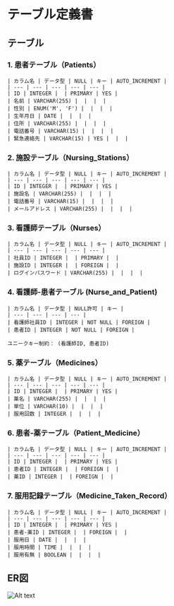 # テーブル定義書

## テーブル
  
### 1. **患者テーブル（Patients）**

    | カラム名 | データ型 | NULL | キー | AUTO_INCREMENT |
    | --- | --- | --- | --- | --- |
    | ID | INTEGER |  | PRIMARY | YES |
    | 名前 | VARCHAR(255) |  |  |  |
    | 性別 | ENUM('M', 'F') |  |  |  |
    | 生年月日 | DATE |  |  |  |
    | 住所 | VARCHAR(255) |  |  |  |
    | 電話番号 | VARCHAR(15) |  |  |  |
    | 緊急連絡先 | VARCHAR(15) | YES |  |  |

### 2. **施設テーブル（Nursing_Stations）**
  
    | カラム名 | データ型 | NULL | キー | AUTO_INCREMENT |
    | --- | --- | --- | --- | --- |
    | ID | INTEGER |  | PRIMARY | YES |
    | 施設名 | VARCHAR(255) |  |  |  |
    | 電話番号 | VARCHAR(15) |  |  |  |
    | メールアドレス | VARCHAR(255) |  |  |  |

### 3. **看護師テーブル（Nurses）**
  
    | カラム名 | データ型 | NULL | キー | AUTO_INCREMENT |
    | --- | --- | --- | --- | --- |
    | 社員ID | INTEGER |  | PRIMARY |  |
    | 施設ID | INTEGER |  | FOREIGN |  |
    | ログインパスワード | VARCHAR(255) |  |  |  |

### 4. **看護師-患者テーブル (Nurse_and_Patient)**
  
    | カラム名 | データ型 | NULL許可 | キー |
    | --- | --- | --- | --- |
    | 看護師社員ID | INTEGER | NOT NULL | FOREIGN |
    | 患者ID | INTEGER | NOT NULL | FOREIGN |
  
    ユニークキー制約： (看護師ID, 患者ID)

### 5. **薬テーブル（Medicines）**
  
    | カラム名 | データ型 | NULL | キー | AUTO_INCREMENT |
    | --- | --- | --- | --- | --- |
    | ID | INTEGER |  | PRIMARY | YES |
    | 薬名 | VARCHAR(255) |  |  |  |
    | 単位 | VARCHAR(10) |  |  |  |
    | 服用回数 | INTEGER |  |  |  |

### 6. **患者-薬テーブル（Patient_Medicine）**
  
    | カラム名 | データ型 | NULL | キー | AUTO_INCREMENT |
    | --- | --- | --- | --- | --- |
    | ID | INTEGER |  | PRIMARY | YES |
    | 患者ID | INTEGER |  | FOREIGN |  |
    | 薬ID | INTEGER |  | FOREIGN |  |

### 7. **服用記録テーブル（Medicine_Taken_Record）**
  
    | カラム名 | データ型 | NULL | キー | AUTO_INCREMENT |
    | --- | --- | --- | --- | --- |
    | ID | INTEGER |  | PRIMARY | YES |
    | 患者-薬ID | INTEGER |  | FOREIGN |  |
    | 服用日 | DATE |  |  |  |
    | 服用時間 | TIME |  |  |  |
    | 服用有無 | BOOLEAN |  |  |  |
  
## ER図

![Alt text](https://i.gyazo.com/b8896fa3557c0abdc58202c8403278d4.png)
